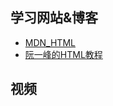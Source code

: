 
## 学习网站&博客

* [MDN_HTML](https://developer.mozilla.org/zh-CN/docs/Web/HTML)
* [阮一峰的HTML教程](https://wangdoc.com/html/index.html)

## 视频